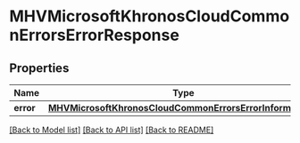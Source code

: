 # MHVMicrosoftKhronosCloudCommonErrorsErrorResponse

## Properties
Name | Type | Description | Notes
------------ | ------------- | ------------- | -------------
**error** | [**MHVMicrosoftKhronosCloudCommonErrorsErrorInformation***](MHVMicrosoftKhronosCloudCommonErrorsErrorInformation.md) |  | [optional] 

[[Back to Model list]](../README.md#documentation-for-models) [[Back to API list]](../README.md#documentation-for-api-endpoints) [[Back to README]](../README.md)


